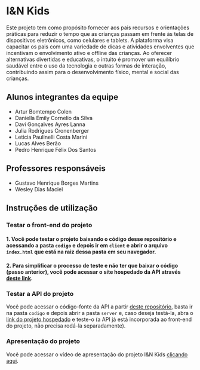 # I&N Kids

Este projeto tem como propósito fornecer aos pais recursos e orientações práticas para reduzir o tempo que as crianças passam em frente às telas de dispositivos eletrônicos, como celulares e tablets. A plataforma visa capacitar os pais com uma variedade de dicas e atividades envolventes que incentivam o envolvimento ativo e offline das crianças. Ao oferecer alternativas divertidas e educativas, o intuito é promover um equilíbrio saudável entre o uso da tecnologia e outras formas de interação, contribuindo assim para o desenvolvimento físico, mental e social das crianças.

## Alunos integrantes da equipe

-   Artur Bomtempo Colen
-   Daniella Emily Cornelio da Silva
-   Davi Gonçalves Ayres Lanna
-   Julia Rodrigues Cronenberger
-   Leticia Paulinelli Costa Marini
-   ⁠Lucas Alves Berão
-   Pedro Henrique Félix Dos Santos

## Professores responsáveis

-   Gustavo Henrique Borges Martins
-   Wesley Dias Maciel

## Instruções de utilização

### Testar o front-end do projeto

#### 1. Você pode testar o projeto baixando o código desse repositório e acessando a pasta `codigo` e depois ir em `client` e abrir o arquivo `index.html` que está na raiz dessa pasta em seu navegador.

#### 2. Para simplificar o processo de teste e não ter que baixar o código (passo anterior), você pode acessar o site hospedado da API através [deste link](https://iandn-kids.vercel.app/).

### Testar a API do projeto

Você pode acessar o código-fonte da API a partir [deste repositório](https://github.com/ICEI-PUC-Minas-PPLCC-TI/ti-1-ppl-cc-m-20241-3-i-n-kids), basta ir na pasta `codigo` e depois abrir a pasta `server` e, caso deseja testá-la, abra o [link do projeto hospedado](https://iandn-kids.vercel.app/) e teste-o (a API já está incorporada ao front-end do projeto, não precisa rodá-la separadamente).

### Apresentação do projeto

Você pode acessar o vídeo de apresentação do projeto I&N Kids [clicando aqui](https://youtu.be/yJhFq_B2A1A).
